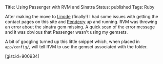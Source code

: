 Title: Using Passenger with RVM and Sinatra
Status: published
Tags: Ruby

After making the move to [Linode](http://linode.com) (finally!) I had some issues with getting the contact pages on this site and [Penderry](http://Penderry.com) up and running. RVM was throwing an error about the sinatra gem missing. A quick scan of the error message and it was obvious that Passenger wasn't using my gemsets.

A bit of googling turned up this little snippet which, when placed in `app/config/`, will tell RVM to use the gemset associated with the folder.

[gist:id=900934]
